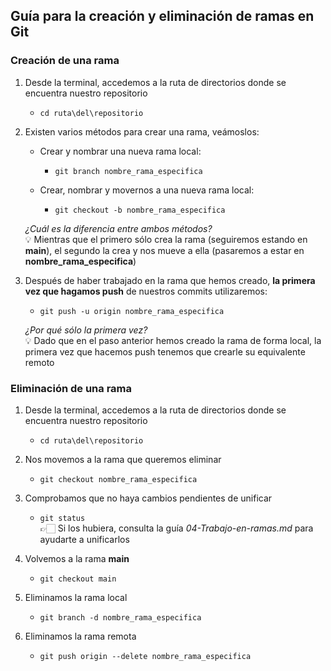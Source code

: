## Guía para la creación y eliminación de ramas en Git

### Creación de una rama

1. Desde la terminal, accedemos a la ruta de directorios donde se encuentra nuestro repositorio 
    - `cd ruta\del\repositorio`

2. Existen varios métodos para crear una rama, veámoslos:

    - Crear y nombrar una nueva rama local:
        -  `git branch nombre_rama_especifica`

    - Crear, nombrar y movernos a una nueva rama local:
        -  `git checkout -b nombre_rama_especifica`

    *¿Cuál es la diferencia entre ambos métodos?* 
    <br>💡 Mientras que el primero sólo crea la rama (seguiremos estando en **main**), el segundo la crea y nos mueve a ella (pasaremos a estar en **nombre_rama_especifica**)

3. Después de haber trabajado en la rama que hemos creado, **la primera vez que hagamos push** de nuestros commits utilizaremos:
    - `git push -u origin nombre_rama_especifica`

    *¿Por qué sólo la primera vez?* 
    <br>💡 Dado que en el paso anterior hemos creado la rama de forma local, la primera vez que hacemos push tenemos que crearle su equivalente remoto

### Eliminación de una rama

1. Desde la terminal, accedemos a la ruta de directorios donde se encuentra nuestro repositorio 
    - `cd ruta\del\repositorio`

2. Nos movemos a la rama que queremos eliminar
    - `git checkout nombre_rama_especifica`

3. Comprobamos que no haya cambios pendientes de unificar
    - `git status`
    <br>👉🏻 Si los hubiera, consulta la guía *04-Trabajo-en-ramas.md* para ayudarte a unificarlos

4. Volvemos a la rama **main**
    - `git checkout main`

5. Eliminamos la rama local
    - `git branch -d nombre_rama_especifica`

6. Eliminamos la rama remota
    - `git push origin --delete nombre_rama_especifica`